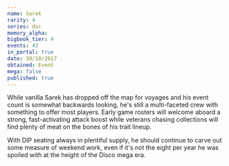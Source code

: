 ```yaml
---
name: Sarek
rarity: 4
series: dsc
memory_alpha:
bigbook_tier: 4
events: 43
in_portal: true
date: 30/10/2017
obtained: Event
mega: false
published: true
---
```


While vanilla Sarek has dropped off the map for voyages and his event count is somewhat backwards looking, he's still a multi-faceted crew with something to offer most players. Early game rosters will welcome aboard a strong, fast-activating attack boost while veterans chasing collections will find plenty of meat on the bones of his trait lineup.

With DIP seating always in plentiful supply, he should continue to carve out some measure of weekend work, even if it's not the eight per year he was spoiled with at the height of the Disco mega era.
